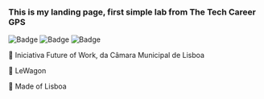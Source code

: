 ### This is my landing page, first simple lab from The Tech Career GPS

![Badge](https://img.shields.io/badge/-HTML-orange)
![Badge](https://img.shields.io/badge/-CSS-blueviolet)
![Badge](https://img.shields.io/badge/-JavaScript-yellow)


:small_blue_diamond:  Iniciativa Future of Work, da Câmara Municipal de Lisboa

:small_blue_diamond:  LeWagon

:small_blue_diamond:  Made of Lisboa

